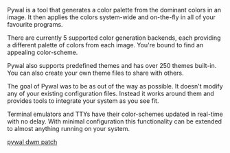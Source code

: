 Pywal is a tool that generates a color palette from the dominant colors in an image. It then applies the colors system-wide and on-the-fly in all of your favourite programs.  

There are currently 5 supported color generation backends, each providing a different palette of colors from each image. You're bound to find an appealing color-scheme.

Pywal also supports predefined themes and has over 250 themes built-in. You can also create your own theme files to share with others.

The goal of Pywal was to be as out of the way as possible. It doesn't modify any of your existing configuration files. Instead it works around them and provides tools to integrate your system as you see fit.

Terminal emulators and TTYs have their color-schemes updated in real-time with no delay. With minimal configuration this functionality can be extended to almost anything running on your system.


[pywal dwm patch](https://raw.githubusercontent.com/noobMushroom/dwm/main/pywal_dwm.diff)
